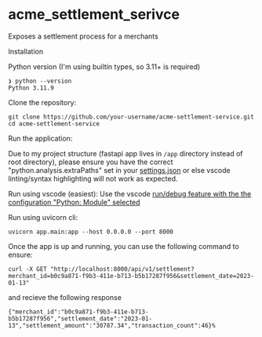 # acme_settlement_serivce
Exposes a settlement process for a merchants

Installation

Python version (I'm using builtin types, so 3.11+ is required)
```
❯ python --version
Python 3.11.9
```

Clone the repository:
```
git clone https://github.com/your-username/acme-settlement-service.git
cd acme-settlement-service
```

Run the application:

Due to my project structure (fastapi app lives in `/app` directory instead of root directory), please ensure you
have the correct "python.analysis.extraPaths" set in your [settings.json](.vscode/settings.json) or else vscode
linting/syntax highlighting will not work as expected.

Run using vscode (easiest):
Use the vscode [run/debug feature with the the configuration "Python: Module" selected](.vscode/launch.json)

Run using uvicorn cli:
```
uvicorn app.main:app --host 0.0.0.0 --port 8000
```


Once the app is up and running, you can use the following command to ensure:
```
curl -X GET "http://localhost:8000/api/v1/settlement?merchant_id=b0c9a871-f9b3-411e-b713-b5b17287f956&settlement_date=2023-01-13"
```
and recieve the following response
```
{"merchant_id":"b0c9a871-f9b3-411e-b713-b5b17287f956","settlement_date":"2023-01-13","settlement_amount":"30787.34","transaction_count":46}%
```









